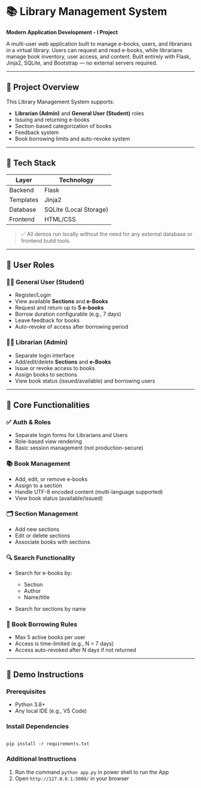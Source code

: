 # 📚 Library Management System

**Modern Application Development - I Project**  


A multi-user web application built to manage e-books, users, and librarians in a virtual library. Users can request and read e-books, while librarians manage book inventory, user access, and content. Built entirely with Flask, Jinja2, SQLite, and Bootstrap — no external servers required.

---

## 🚀 Project Overview

This Library Management System supports:

- **Librarian (Admin)** and **General User (Student)** roles
- Issuing and returning e-books
- Section-based categorization of books
- Feedback system
- Book borrowing limits and auto-revoke system

---

## 🧱 Tech Stack

| Layer        | Technology             |
|--------------|------------------------|
| Backend      | Flask                  |
| Templates    | Jinja2    |
| Database     | SQLite (Local Storage) |
| Frontend     | HTML/CSS    |

> ✅ All demos run locally without the need for any external database or frontend build tools.


---

## 👥 User Roles

### 🧑‍🎓 General User (Student)

- Register/Login
- View available **Sections** and **e-Books**
- Request and return up to **5 e-books**
- Borrow duration configurable (e.g., 7 days)
- Leave feedback for books
- Auto-revoke of access after borrowing period

### 🧑‍💼 Librarian (Admin)

- Separate login interface
- Add/edit/delete **Sections** and **e-Books**
- Issue or revoke access to books
- Assign books to sections
- View book status (issued/available) and borrowing users

---

## 📘 Core Functionalities

### ✅ Auth & Roles

- Separate login forms for Librarians and Users
- Role-based view rendering
- Basic session management (not production-secure)

### 📚 Book Management

- Add, edit, or remove e-books
- Assign to a section
- Handle UTF-8 encoded content (multi-language supported)
- View book status (available/issued)

### 🗂️ Section Management

- Add new sections
- Edit or delete sections
- Associate books with sections

### 🔍 Search Functionality

- Search for e-books by:
  - Section
  - Author
  - Name/title

- Search for sections by name

### 🔁 Book Borrowing Rules

- Max 5 active books per user
- Access is time-limited (e.g., N = 7 days)
- Access auto-revoked after N days if not returned

---

## 🧪 Demo Instructions

### Prerequisites
- Python 3.8+
- Any local IDE (e.g., VS Code)

### Install Dependencies
```windows powershell

pip install -r requirements.txt

```

### Additional Insttructions

1. Run the command `python app.py` in power shell to run the App
2. Open `http://127.0.0.1:5000/` in your browser